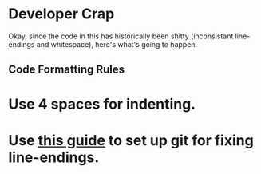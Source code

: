 
Developer Crap
==============

Okay, since the code in this has historically been shitty (inconsistant line-endings and whitespace), here's what's going to happen.

Code Formatting Rules
---------------------

# Use 4 spaces for indenting.
# Use [this guide](http://help.github.com/line-endings/) to set up git for fixing line-endings.
